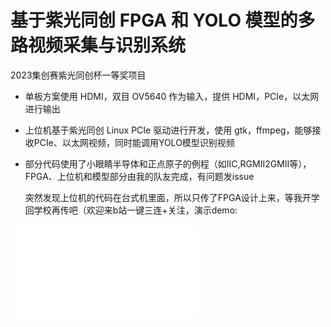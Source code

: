 # 基于紫光同创 FPGA 和 YOLO 模型的多路视频采集与识别系统
2023集创赛紫光同创杯一等奖项目
* 单板方案使用 HDMI，双目 OV5640 作为输入，提供 HDMI，PCIe，以太网进行输出
* 上位机基于紫光同创 Linux PCIe 驱动进行开发，使用 gtk，ffmpeg，能够接收PCIe、以太网视频，同时能调用YOLO模型识别视频
* 部分代码使用了小眼睛半导体和正点原子的例程（如IIC,RGMII2GMII等），FPGA、上位机和模型部分由我的队友完成，有问题发issue

  突然发现上位机的代码在台式机里面，所以只传了FPGA设计上来，等我开学回学校再传吧（欢迎来b站一键三连+关注，演示demo:
<iframe src="//player.bilibili.com/player.html?aid=702501661&bvid=BV1am4y1H7hp&cid=1240948713&p=1" scrolling="no" border="0" frameborder="no" framespacing="0" allowfullscreen="true"> </iframe>

